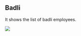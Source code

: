 ## Badli

It shows the list of badli employees.

![](http://docs.risersoft.com/hrmnirvana/ImagesExt/image8_239.jpg)
